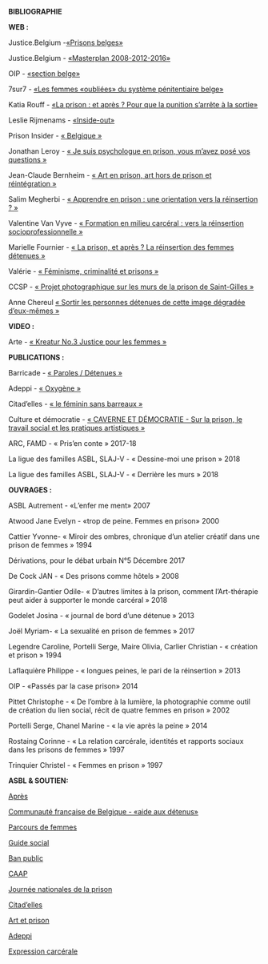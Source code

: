 **BIBLIOGRAPHIE**


**WEB :** 


Justice.Belgium -[«Prisons belges»](https://justice.belgium.be/fr/themes_et_dossiers/prisons/prisons_belges)

Justice.Belgium - [«Masterplan 2008-2012-2016»](https://justice.belgium.be/fr/nouvelles/communiques_de_presse/news_pers_2011-03-23_1)

OIP - [«section belge»](http://oipbelgique.be/fr/)

7sur7 - [«Les femmes «oubliées» du système pénitentiaire belge»](http://www.7sur7.be/7s7/fr/1517/You/article/detail/3408275/2018/04/11/Les-femmes-oubliees-du-systeme-penitentiaire-belge.dhtml)

Katia Rouff - [«La prison : et après ? Pour que la punition s’arrête à la sortie»](https://www.lien-social.com/La-prison-et-apres-Pour-que-la-punition-s-arrete-a-la-sortie)

Leslie Rijmenams - [«Inside-out»](http://www.nostalgie.be/articles/inside-out-quand-des-prisonniers-font-un-film-avec.html)

Prison Insider - [« Belgique »](https://www.prison-insider.com/fichepays/prisons-belg18)

Jonathan Leroy - [« Je suis psychologue en prison, vous m’avez posé vos questions »](https://www.nouvelobs.com/rue89/rue89-posez-moi-vos-questions/20120907.RUE2292/je-suis-psychologue-en-prison-vous-m-avez-pose-vos-questions.html)

Jean-Claude Bernheim - [« Art en prison, art hors de prison et réintégration »](https://asrsq.ca/revue-porte-ouverte/art-reintegration/art-prison-hors-prison-reintegration)

Salim Megherbi - [« Apprendre en prison : une orientation vers la réinsertion ? »](http://culture.uliege.be/jcms/prod_743604/fr/apprendre-en-prison-une-orientation-vers-la-reinsertion?part=1)

Valentine Van Vyve - [« Formation en milieu carcéral : vers la réinsertion socioprofessionnelle »](https://www.alterechos.be/formation-en-milieu-carceacuteralnbsp-vers-la-reacuteinsertion-socioprofessionnelle/)

Marielle Fournier - [« La prison, et après ? La réinsertion des femmes détenues »](https://www.lemonde.fr/vous/article/2012/04/06/la-prison-et-apres-la-reinsertion-des-femmes-detenues_1681637_3238.html)

Valérie - [« Féminisme, criminalité et prisons »](http://www.crepegeorgette.com/2014/02/14/feminisme-criminalite-prisons/)

CCSP - [« Projet photographique sur les murs de la prison de Saint-Gilles »](https://www.ccsp-ctrg.be/fr/actualites/projet-photographique-sur-les-murs-de-la-prison-de-saint-gilles)

Anne Chereul [« Sortir les personnes détenues de cette image dégradée d’eux-mêmes »](https://blogs.mediapart.fr/observatoire-international-des-prisons-section-francaise/blog/300516/sortir-les-personnes-detenues-de-cette-image-degradee)


**VIDEO :**


Arte - [« Kreatur No.3 Justice pour les femmes »](https://www.arte.tv/fr/videos/084820-001-A/kreatur-no-3/)


**PUBLICATIONS :**

Barricade - [« Paroles / Détenues »](http://www.barricade.be/publications/analyses-etudes/paroles-detenues)

Adeppi - [« Oxygène »](https://www.adeppi.be/journal-oxygene)

Citad’elles - [« le féminin sans barreaux »](http://www.citadelles.org/magazines/)

Culture et démocratie - [« CAVERNE ET DÉMOCRATIE - Sur la prison, le travail social et les pratiques artistiques »](http://www.cultureetdemocratie.be/documents/Art_et_prison/Caverne_et_democratie_2015.pdf)

ARC, FAMD - « Pris’en conte » 2017-18

La ligue des familles ASBL, SLAJ-V - « Dessine-moi une prison » 2018

La ligue des familles ASBL, SLAJ-V - « Derrière les murs » 2018


**OUVRAGES :**


ASBL Autrement - «L’enfer me ment» 2007

Atwood Jane Evelyn - «trop de peine. Femmes en prison» 2000

Cattier Yvonne- « Miroir des ombres, chronique d’un atelier créatif dans une prison de femmes » 1994

Dérivations, pour le débat urbain N°5 Décembre 2017

De Cock JAN - « Des prisons comme hôtels » 2008

Girardin-Gantier Odile- « D’autres limites à la prison, comment l’Art-thérapie peut aider à supporter le monde carcéral » 2018

Godelet Josina - « journal de bord d’une détenue » 2013

Joël Myriam- « La sexualité en prison de femmes » 2017

Legendre Caroline, Portelli Serge, Maire Olivia, Carlier Christian - « création et prison » 1994

Laflaquière Philippe - « longues peines, le pari de la réinsertion » 2013

OIP - «Passés par la case prison» 2014

Pittet Christophe - « De l’ombre à la lumière, la photographie comme outil de création du lien social, récit de quatre femmes en prison » 2002

Portelli Serge, Chanel Marine - « la vie après la peine » 2014

Rostaing Corinne - « La relation carcérale, identités et rapports sociaux dans les prisons de femmes » 1997

Trinquier Christel - « Femmes en prison » 1997


**ASBL & SOUTIEN:**

 
[Après](http://www.apresasbl.be/)

[Communauté française de Belgique - «aide aux détenus»](http://www.aidedetenus.cfwb.be/accueil.asp)

[Parcours de femmes](http://parcoursdefemmes.free.fr/)

[Guide social](https://www.guidesocial.be/)

[Ban public](http://prison.eu.org/)

[CAAP](http://caap.be/)

[Journée nationales de la prison](http://www.jnp-ndg.be/index.php/fr)

[Citad’elles](http://www.citadelles.org/)

[Art et prison](http://www.artetprison.be/vertige/)

[Adeppi](https://www.adeppi.be/)

[Expression carcérale](https://www.expressioncarcerale.fr/)


